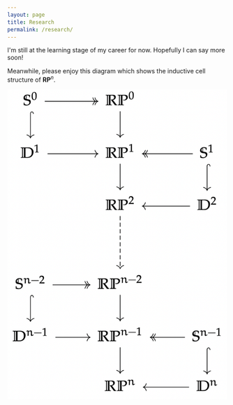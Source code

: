 ```yaml
---
layout: page
title: Research
permalink: /research/ 
---
```


I'm still at the learning stage of my career for now. Hopefully I can say more soon!

Meanwhile, please enjoy this diagram which shows the inductive cell structure of $\mathbf{RP}^{n}$.

![Cell structure of real projective space](\assets\pictures\main\projective_cell_structure.png)
